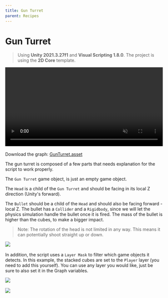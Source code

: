 ```yaml
---
title: Gun Turret
parent: Recipes
---
```


# Gun Turret

> Using **Unity 2021.3.27f1** and **Visual Scripting 1.8.0**. The project is using the **2D Core** template.

<video autoplay loop muted playsinline controls style="width: 100%;">
	<source src="./demo.mp4" type="video/mp4">
</video>

Download the graph: [GunTurret.asset](./GunTurret.asset)

The gun turret is composed of a few parts that needs explanation for the script to work properly. 

The `Gun Turret` game object, is just an empty game object. 

The `Head` is a child of the `Gun Turret` and should be facing in its local Z direction (Unity's forward). 

The `Bullet` should be a child of the `Head` and should also be facing forward - local Z. The bullet has a `Collider` and a `Rigidbody`, since we will let the physics simulation handle the bullet once it is fired. The mass of the bullet is higher than the cubes, to make a bigger impact.

> Note: The rotation of the head is not limited in any way. This means it can potentially shoot straight up or down.

<img src="./scene-1x.webp" srcset="./scene-1x.webp 1x, ./scene-2x.webp 2x">

In addition, the script uses a `Layer Mask` to filter which game objects it detects. In this example, the stacked cubes are set to the `Player` layer (you need to add this yourself). You can use any layer you would like, just be sure to also set it in the Graph variables.

<img src="./variables-1x.webp" srcset="./variables-1x.webp 1x, ./variables-2x.webp 2x">

[<img src="./graph-1x.webp" srcset="./graph-1x.webp 1x, ./graph-2x.webp 2x">](./graph-2x.webp)